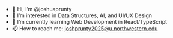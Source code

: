 - 👋 Hi, I’m @joshuaprunty
- 👀 I’m interested in Data Structures, AI, and UI/UX Design
- 🌱 I’m currently learning Web Development in React/TypeScript
- 📫 How to reach me: joshprunty2025@u.northwestern.edu

<!---
joshuaprunty/joshuaprunty is a ✨ special ✨ repository because its `README.md` (this file) appears on your GitHub profile.
You can click the Preview link to take a look at your changes.
--->
